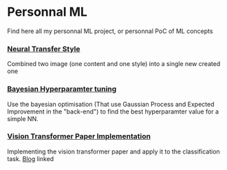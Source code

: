 # Personnal ML
Find here all my personnal ML project, or personnal PoC of ML concepts



### [Neural Transfer Style](https://github.com/Camaltra/personnal_ml/tree/main/vgg19_neural_transfer_style)
Combined two image (one content and one style) into a single new created one

### [Bayesian Hyperparamter tuning](https://github.com/Camaltra/personnal_ml/tree/main/bayesian_hyperparameter_tunning)
Use the bayesian optimisation (That use Gaussian Process and Expected Improvement in the "back-end") to find the best hyperparamter value for a simple NN.

### [Vision Transformer Paper Implementation](https://github.com/Camaltra/personnal_ml/tree/main/vision_transformer)
Implementing the vision transformer paper and apply it to the classification task. [Blog]() linked